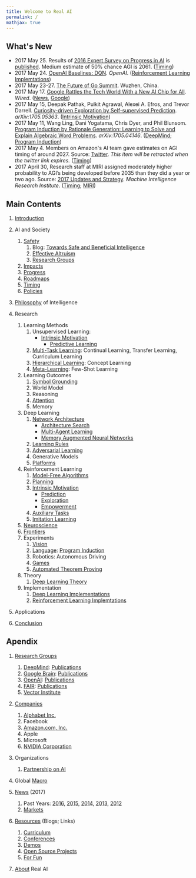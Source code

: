 ```yaml
---
title: Welcome to Real AI
permalink: /
mathjax: true
---
```


## What's New

* 2017 May 25. Results of [2016 Expert Survey on Progress in AI](http://aiimpacts.org/2016-expert-survey-on-progress-in-ai/) is [published](https://arxiv.org/abs/1705.08807). Medium estimate of 50% chance AGI is 2061. ([Timing](http://realai.org/timing/))
* 2017 May 24. [OpenAI Baselines: DQN](https://blog.openai.com/openai-baselines-dqn/). *OpenAI*. ([Reinforcement Learning Implemtations](http://realai.org/rl-code/))
* 2017 May 23-27. [The Future of Go Summit](http://events.google.com/alphago2017/). Wuzhen, China.
* 2017 May 17. [Google Rattles the Tech World With a New AI Chip for All](https://www.wired.com/2017/05/google-rattles-tech-world-new-ai-chip/). *Wired*. ([News](http://realai.org/news/), [Google](http://realai.org/companies/alphabet/#google))
* 2017 May 15, Deepak Pathak, Pulkit Agrawal, Alexei A. Efros, and Trevor Darrell. [Curiosity-driven Exploration by Self-supervised Prediction](https://arxiv.org/abs/1705.05363). *arXiv:1705.05363*. ([Intrinsic Motivation](http://realai.org/intrinsic-motivation))
* 2017 May 11, Wang Ling, Dani Yogatama, Chris Dyer, and Phil Blunsom. [Program Induction by Rationale Generation: Learning to Solve and Explain Algebraic Word Problems](https://arxiv.org/abs/1705.04146). *arXiv:1705.04146*. ([DeepMind](http://realai.org/labs/deepmind/publications/); [Program Induction](http://realai.org/program-induction/))
* 2017 May 4. Members on Amazon's AI team gave estimates on AGI timing of around 2027. Source: [Twitter](https://twitter.com/katherinebailey/status/860188371888549888). *This item will be retracted when the twitter link expires.* ([Timing](http://realai.org/timing/))
* 2017 April 30, Research staff at MIRI assigned moderately higher probability to AGI’s being developed before 2035 than they did a year or two ago. Source: [2017 Updates and Strategy](https://intelligence.org/2017/04/30/2017-updates-and-strategy/). *Machine Intelligence Research Institute*. ([Timing](http://realai.org/timing/); [MIRI](http://realai.org/safety/research-groups/#machine-intelligence-research-institute))

## Main Contents

1. [Introduction](http://realai.org/introduction/)

2. AI and Society
    1. [Safety](http://realai.org/safety/)
        1. Blog: [Towards Safe and Beneficial Intelligence](http://realai.org/blog/towards-safe-and-beneficial-intelligence/)
        2. [Effective Altruism](http://realai.org/safety/effective-altruism/)
        3. [Research Groups](http://realai.org/safety/research-groups/)
    2. [Impacts](http://realai.org/impacts/)
    3. [Progress](http://realai.org/progress/)
    4. [Roadmaps](http://realai.org/roadmaps/)
    5. [Timing](http://realai.org/timing/)
    6. [Policies](http://realai.org/policies/)

3. [Philosophy](http://realai.org/philosophy/) of Intelligence

4. Research
    1. Learning Methods
        1. Unsupervised Learning:
            * [Intrinsic Motivation](http://realai.org/intrinsic-motivation/)
                * [Predictive Learning](http://realai.org/predictive-learning/)
        2. [Multi-Task Learning](http://realai.org/multi-task-learning/): Continual Learning, Transfer Learning, Curriculum Learning
        3. [Hierarchical Learning](http://realai.org/hierarchical-learning/): Concept Learning
        4. [Meta-Learning](http://realai.org/meta-learning/): Few-Shot Learning
    2. Learning Outcomes
        1. [Symbol Grounding](http://realai.org/symbol-grounding/)
        2. World Model
        3. Reasoning
        4. [Attention](http://realai.org/attention/)
        5. Memory
    3. Deep Learning
        1. [Network Architecture](http://realai.org/network-architecture/)
            * [Architecture Search](http://realai.org/architecture-search/)
            * [Multi-Agent Learning](http://realai.org/multi-agent-learning/)
            * [Memory Augmented Neural Networks](http://realai.org/memory-augmented-neural-networks/)
        2. [Learning Rules](http://realai.org/learning-rules/)
        3. [Adversarial Learning](http://realai.org/adversarial-learning/)
        4. Generative Models
        5. [Platforms](http://realai.org/learning-platforms/)
    4. Reinforcement Learning
        1. [Model-Free Algorithms](http://realai.org/model-free-rl-algorithms/)
        2. [Planning](http://realai.org/planning/)
        2. [Intrinsic Motivation](http://realai.org/intrinsic-motivation/)
            * [Prediction](http://realai.org/predictive-learning/)
            * [Exploration](http://realai.org/exploration/)
            * [Empowerment](http://realai.org/empowerment/)
        3. [Auxiliary Tasks](http://realai.org/auxiliary-tasks/)
        4. [Imitation Learning](http://realai.org/imitation-learning/)
    5. [Neuroscience](http://realai.org/neuroscience/)
    6. [Frontiers](http://realai.org/frontiers/)
    7. Experiments
        1. [Vision](http://realai.org/computer-vision/)
        2. [Language](http://realai.org/nlp/): [Program Induction](http://realai.org/program-induction/)
        3. Robotics: Autonomous Driving
        4. [Games](http://realai.org/games/)
        5. [Automated Theorem Proving](http://realai.org/automated-theorem-proving/)
    8. Theory
        1. [Deep Learning Theory](http://realai.org/deep-learning-theory/)
    9. Implementation
        1. [Deep Learning Implementations](http://realai.org/deep-learning-implementation/)
        2. [Reinforcement Learning Implemtations](http://realai.org/rl-code/)
        
5. Applications

6. [Conclusion](http://realai.org/conclusion/)

## Apendix

1. [Research Groups](http://realai.org/labs/)
    1. [DeepMind](http://realai.org/labs/deepmind/): [Publications](http://realai.org/labs/deepmind/publications/)
    2. [Google Brain](http://realai.org/labs/google-brain/): [Publications](http://realai.org/labs/google-brain/publications/)
    3. [OpenAI](http://realai.org/labs/openai/): [Publications](http://realai.org/labs/openai/publications/)
    4. [FAIR](http://realai.org/labs/fair/): [Publications](http://realai.org/labs/fair/publications/)
    5. [Vector Institute](http://realai.org/labs/vector-institute/)

2. [Companies](http://realai.org/companies/)
    1. [Alphabet Inc.](http://realai.org/companies/alphabet/)
    2. Facebook
    3. [Amazon.com, Inc.](http://realai.org/companies/amazon/)
    4. Apple
    5. Microsoft
    8. [NVIDIA Corporation](http://realai.org/companies/nvidia/)

3. Organizations
    1. [Partnership on AI](http://realai.org/orgs/pai/)
    
3. Global [Macro](http://realai.org/macro/)

4. [News](http://realai.org/news/) (2017)
    1. Past Years: [2016](http://realai.org/news/2016/), [2015](http://realai.org/news/2015/), [2014](http://realai.org/news/2014/), [2013](http://realai.org/news/2013/), [2012](http://realai.org/news/2012/)
    2. [Markets](http://realai.org/news/markets/)

5. [Resources](http://realai.org/resources/) (Blogs; Links)
    1. [Curriculum](http://realai.org/resources/curriculum/)
    2. [Conferences](http://realai.org/resources/conferences/)
    3. [Demos](http://realai.org/resources/demos/)
    4. [Open Source Projects](http://realai.org/resources/open-source-projects/)
    5. [For Fun](http://realai.org/resources/for-fun/)

6. [About](http://realai.org/about/) Real AI
